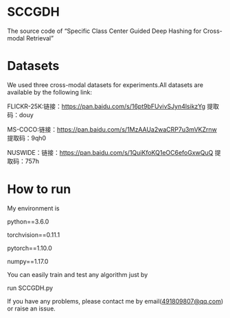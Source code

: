 # SCCGDH
The source code of “Specific Class Center Guided Deep Hashing for Cross-modal Retrieval” 
# Datasets
We used three cross-modal datasets for experiments.All datasets are available by the following link:

FLICKR-25K:链接：https://pan.baidu.com/s/16pt9bFUvivSJyn4lsikzYg  提取码：douy

MS-COCO:链接：https://pan.baidu.com/s/1MzAAUa2waCRP7u3mVKZrnw  提取码：9qh0

NUSWIDE：链接：https://pan.baidu.com/s/1QuiKfoKQ1eOC6efoGxwQuQ 提取码：757h

# How to run
My environment is

python==3.6.0 

torchvision==0.11.1

pytorch==1.10.0  

numpy==1.17.0

You can easily train and test any algorithm just by

run SCCGDH.py

If you have any problems, please contact me by email(491809807@qq.com) or raise an issue.
